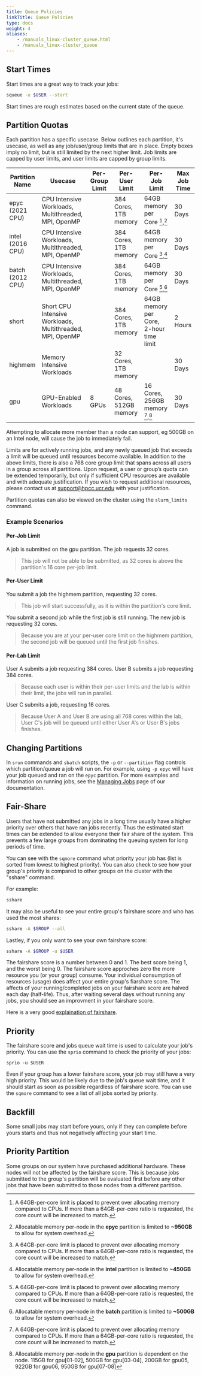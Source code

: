```yaml
---
title: Queue Policies
linkTitle: Queue Policies
type: docs
weight: 4
aliases:
    - /manuals_linux-cluster_queue.html
    - /manuals_linux-cluster_queue
---
```


## Start Times
Start times are a great way to track your jobs:
```bash
squeue -u $USER --start
```
Start times are rough estimates based on the current state of the queue.

## Partition Quotas

Each partition has a specific usecase. Below outlines each partition, it's usecase, as well as any job/user/group limits that are in place.
Empty boxes imply no limit, but is still limited by the next higher limit. Job limits are capped by user limits, and user limits are capped by group limits.

| Partition Name   | Usecase                                                   | Per-Group Limit | Per-User Limit         | Per-Job Limit                             | Max Job Time |
|------------------|-----------------------------------------------------------|-----------------|------------------------|-------------------------------------------|--------------|
| epyc (2021 CPU)  | CPU Intensive Workloads, Multithreaded, MPI, OpenMP       |                 | 384 Cores, 1TB memory  | 64GB memory per Core [^1],[^4]            | 30 Days      |
| intel (2016 CPU) | CPU Intensive Workloads, Multithreaded, MPI, OpenMP       |                 | 384 Cores, 1TB memory  | 64GB memory per Core [^1],[^3]            | 30 Days      |
| batch (2012 CPU) | CPU Intensive Workloads, Multithreaded, MPI, OpenMP       |                 | 384 Cores, 1TB memory  | 64GB memory per Core [^1],[^2]            | 30 Days      |
| short            | Short CPU Intensive Workloads, Multithreaded, MPI, OpenMP |                 | 384 Cores, 1TB memory  | 64GB memory per Core, 2-hour time limit   | 2 Hours      |
| highmem          | Memory Intensive Workloads                                |                 | 32 Cores, 1TB memory   |                                           | 30 Days      |
| gpu              | GPU-Enabled Workloads                                     | 8 GPUs          | 48 Cores, 512GB memory | 16 Cores, 256GB memory [^1],[^5]          | 30 Days      |

 [^1]: A 64GB-per-core limit is placed to prevent over allocating memory compared to CPUs. If more than a 64GB-per-core ratio is requested, the core count will be increased to match.  
 [^2]: Allocatable memory per-node in the **batch** partition is limited to **~500GB** to allow for system overhead.  
 [^3]: Allocatable memory per-node in the **intel** partition is limited to **~450GB** to allow for system overhead.  
 [^4]: Allocatable memory per-node in the **epyc** partition is limited to **~950GB** to allow for system overhead.  
 [^5]: Allocatable memory per-node in the **gpu** partition is dependent on the node. 115GB for gpu[01-02], 500GB for gpu[03-04], 200GB for gpu05, 922GB for gpu06, 950GB for gpu[07-08]  
 
 Attempting to allocate more member than a node can support, eg 500GB on an Intel node, will cause the job to immediately fail.  

Limits are for actively running jobs, and any newly queued job that exceeds a limit will be queued until resources become available. In addition
to the above limits, there is also a 768 core group limit that spans across all users in a group across all partitions. Upon request, a user or
group’s quota can be extended temporarily, but only if sufficient CPU resources are available and with adequate justification. If you wish to
request additional resources, please contact us at support@hpcc.ucr.edu with your justification.

Partition quotas can also be viewed on the cluster using the `slurm_limits` command.

### Example Scenarios

#### Per-Job Limit

A job is submitted on the gpu partition. The job requests 32 cores.

> This job will not be able to be submitted, as 32 cores is above the partition's 16 core per-job limit.

#### Per-User Limit

You submit a job the highmem partition, requesting 32 cores.

> This job will start successfully, as it is within the partition's core limit.

You submit a second job while the first job is still running. The new job is requesting 32 cores.

> Because you are at your per-user core limit on the highmem partition, the second job will be queued until the first job finishes.

#### Per-Lab Limit

User A submits a job requesting 384 cores. User B submits a job requesting 384 cores.

> Because each user is within their per-user limits and the lab is within their limit, the jobs will run in parallel.

User C submits a job, requesting 16 cores.

> Because User A and User B are using all 768 cores within the lab, User C's job will be queued until either User A's or User B's jobs finishes.

## Changing Partitions

In `srun` commands and `sbatch` scripts, the `-p` or `--partition` flag controls which partition/queue a job will run on. For example,
using `-p epyc` will have your job queued and ran on the `epyc` partition. For more examples and information on running jobs,
see the [Managing Jobs](https://hpcc.ucr.edu/manuals/hpc_cluster/jobs/) page of our documentation.

## Fair-Share
Users that have not submitted any jobs in a long time usually have a higher priority over others that have ran jobs recently.
Thus the estimated start times can be extended to allow everyone their fair share of the system.
This prevents a few large groups from dominating the queuing system for long periods of time.

You can see with the `sqmore` command what priority your job has (list is sorted from lowest to highest priority).
You can also check to see how your group's priority is compared to other groups on the cluster with the "sshare" command.

For example:
```bash
sshare
```

It may also be useful to see your entire group's fairshare score and who has used the most shares:
```bash
sshare -A $GROUP --all
```

Lastley, if you only want to see your own fairshare score:
```bash
sshare -A $GROUP -u $USER
```

The fairshare score is a number between 0 and 1. The best score being 1, and the worst being 0.
The fairshare score approches zero the more resource you (or your group) consume.
Your individual consumption of resources (usage) does affect your entire group's fiarshare score.
The affects of your running/completed jobs on your fairshare score are halved each day (half-life).
Thus, after waiting several days without running any jobs, you should see an improvment in your fairshare score.

Here is a very good [explaination of fairshare](https://www.rc.fas.harvard.edu/fairshare/).

## Priority
The fairshare score and jobs queue wait time is used to calculate your job's priority.
You can use the `sprio` command to check the priority of your jobs:

```
sprio -u $USER
```

Even if your group has a lower fairshare score, your job may still have a very high priority.
This would be likely due to the job's queue wait time, and it should start as soon as possible regardless of fairshare score.
You can use the `sqmore` command to see a list of all jobs sorted by priority.

## Backfill
Some small jobs may start before yours, only if they can complete before yours starts and thus not negatively affecting your start time.

## Priority Partition
Some groups on our system have purchased additional hardware. These nodes will not be affected by the fairshare score.
This is because jobs submitted to the group's partition will be evaluated first before any other jobs that have been submitted to those nodes from a different partition.
